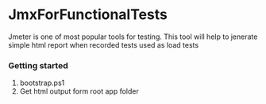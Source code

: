 # JmxForFunctionalTests
Jmeter is one of most popular tools for testing. This tool will help to jenerate simple html report when recorded tests used as load tests

### Getting started
1. bootstrap.ps1 <path to the jmeter bin directory> <path to the jmx files directory>
2. Get html output form root app folder
